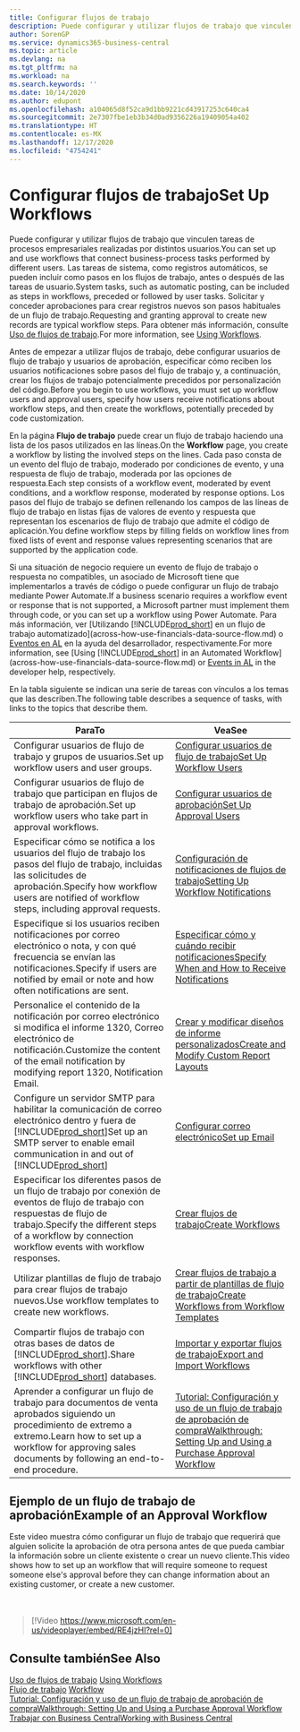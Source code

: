 ```yaml
---
title: Configurar flujos de trabajo
description: Puede configurar y utilizar flujos de trabajo que vinculen tareas de procesos empresariales realizadas por distintos usuarios. Conozca los diferentes pasos que debe seguir.
author: SorenGP
ms.service: dynamics365-business-central
ms.topic: article
ms.devlang: na
ms.tgt_pltfrm: na
ms.workload: na
ms.search.keywords: ''
ms.date: 10/14/2020
ms.author: edupont
ms.openlocfilehash: a104065d8f52ca9d1bb9221cd43917253c640ca4
ms.sourcegitcommit: 2e7307fbe1eb3b34d0ad9356226a19409054a402
ms.translationtype: HT
ms.contentlocale: es-MX
ms.lasthandoff: 12/17/2020
ms.locfileid: "4754241"
---
```

# <a name="set-up-workflows"></a><span data-ttu-id="ae434-104">Configurar flujos de trabajo</span><span class="sxs-lookup"><span data-stu-id="ae434-104">Set Up Workflows</span></span>

<span data-ttu-id="ae434-105">Puede configurar y utilizar flujos de trabajo que vinculen tareas de procesos empresariales realizadas por distintos usuarios.</span><span class="sxs-lookup"><span data-stu-id="ae434-105">You can set up and use workflows that connect business-process tasks performed by different users.</span></span> <span data-ttu-id="ae434-106">Las tareas de sistema, como registros automáticos, se pueden incluir como pasos en los flujos de trabajo, antes o después de las tareas de usuario.</span><span class="sxs-lookup"><span data-stu-id="ae434-106">System tasks, such as automatic posting, can be included as steps in workflows, preceded or followed by user tasks.</span></span> <span data-ttu-id="ae434-107">Solicitar y conceder aprobaciones para crear registros nuevos son pasos habituales de un flujo de trabajo.</span><span class="sxs-lookup"><span data-stu-id="ae434-107">Requesting and granting approval to create new records are typical workflow steps.</span></span> <span data-ttu-id="ae434-108">Para obtener más información, consulte [Uso de flujos de trabajo](across-use-workflows.md).</span><span class="sxs-lookup"><span data-stu-id="ae434-108">For more information, see [Using Workflows](across-use-workflows.md).</span></span>  

 <span data-ttu-id="ae434-109">Antes de empezar a utilizar flujos de trabajo, debe configurar usuarios de flujo de trabajo y usuarios de aprobación, especificar cómo reciben los usuarios notificaciones sobre pasos del flujo de trabajo y, a continuación, crear los flujos de trabajo potencialmente precedidos por personalización del código.</span><span class="sxs-lookup"><span data-stu-id="ae434-109">Before you begin to use workflows, you must set up workflow users and approval users, specify how users receive notifications about workflow steps, and then create the workflows, potentially preceded by code customization.</span></span>  

 <span data-ttu-id="ae434-110">En la página **Flujo de trabajo** puede crear un flujo de trabajo haciendo una lista de los pasos utilizados en las líneas.</span><span class="sxs-lookup"><span data-stu-id="ae434-110">On the **Workflow** page, you create a workflow by listing the involved steps on the lines.</span></span> <span data-ttu-id="ae434-111">Cada paso consta de un evento del flujo de trabajo, moderado por condiciones de evento, y una respuesta de flujo de trabajo, moderada por las opciones de respuesta.</span><span class="sxs-lookup"><span data-stu-id="ae434-111">Each step consists of a workflow event, moderated by event conditions, and a workflow response, moderated by response options.</span></span> <span data-ttu-id="ae434-112">Los pasos del flujo de trabajo se definen rellenando los campos de las líneas de flujo de trabajo en listas fijas de valores de evento y respuesta que representan los escenarios de flujo de trabajo que admite el código de aplicación.</span><span class="sxs-lookup"><span data-stu-id="ae434-112">You define workflow steps by filling fields on workflow lines from fixed lists of event and response values representing scenarios that are supported by the application code.</span></span>  

 <span data-ttu-id="ae434-113">Si una situación de negocio requiere un evento de flujo de trabajo o respuesta no compatibles, un asociado de Microsoft tiene que implementarlos a través de código o puede configurar un flujo de trabajo mediante Power Automate.</span><span class="sxs-lookup"><span data-stu-id="ae434-113">If a business scenario requires a workflow event or response that is not supported, a Microsoft partner must implement them through code, or you can set up a workflow using Power Automate.</span></span> <span data-ttu-id="ae434-114">Para más información, ver [Utilizando [!INCLUDE[prod_short](includes/prod_short.md)] en un flujo de trabajo automatizado](across-how-use-financials-data-source-flow.md) o [Eventos en AL](/dynamics365/business-central/dev-itpro/developer/devenv-events-in-al) en la ayuda del desarrollador, respectivamente.</span><span class="sxs-lookup"><span data-stu-id="ae434-114">For more information, see [Using [!INCLUDE[prod_short](includes/prod_short.md)] in an Automated Workflow](across-how-use-financials-data-source-flow.md) or [Events in AL](/dynamics365/business-central/dev-itpro/developer/devenv-events-in-al) in the developer help, respectively.</span></span>

 <span data-ttu-id="ae434-115">En la tabla siguiente se indican una serie de tareas con vínculos a los temas que las describen.</span><span class="sxs-lookup"><span data-stu-id="ae434-115">The following table describes a sequence of tasks, with links to the topics that describe them.</span></span>  

|<span data-ttu-id="ae434-116">**Para**</span><span class="sxs-lookup"><span data-stu-id="ae434-116">**To**</span></span>|<span data-ttu-id="ae434-117">**Vea**</span><span class="sxs-lookup"><span data-stu-id="ae434-117">**See**</span></span>|  
|------------|-------------|  
|<span data-ttu-id="ae434-118">Configurar usuarios de flujo de trabajo y grupos de usuarios.</span><span class="sxs-lookup"><span data-stu-id="ae434-118">Set up workflow users and user groups.</span></span>|[<span data-ttu-id="ae434-119">Configurar usuarios de flujo de trabajo</span><span class="sxs-lookup"><span data-stu-id="ae434-119">Set Up Workflow Users</span></span>](across-how-to-set-up-workflow-users.md)|  
|<span data-ttu-id="ae434-120">Configurar usuarios de flujo de trabajo que participan en flujos de trabajo de aprobación.</span><span class="sxs-lookup"><span data-stu-id="ae434-120">Set up workflow users who take part in approval workflows.</span></span>|[<span data-ttu-id="ae434-121">Configurar usuarios de aprobación</span><span class="sxs-lookup"><span data-stu-id="ae434-121">Set Up Approval Users</span></span>](across-how-to-set-up-approval-users.md)|  
|<span data-ttu-id="ae434-122">Especificar cómo se notifica a los usuarios del flujo de trabajo los pasos del flujo de trabajo, incluidas las solicitudes de aprobación.</span><span class="sxs-lookup"><span data-stu-id="ae434-122">Specify how workflow users are notified of workflow steps, including approval requests.</span></span>|[<span data-ttu-id="ae434-123">Configuración de notificaciones de flujos de trabajo</span><span class="sxs-lookup"><span data-stu-id="ae434-123">Setting Up Workflow Notifications</span></span>](across-setting-up-workflow-notifications.md)|  
|<span data-ttu-id="ae434-124">Especifique si los usuarios reciben notificaciones por correo electrónico o nota, y con qué frecuencia se envían las notificaciones.</span><span class="sxs-lookup"><span data-stu-id="ae434-124">Specify if users are notified by email or note and how often notifications are sent.</span></span>|[<span data-ttu-id="ae434-125">Especificar cómo y cuándo recibir notificaciones</span><span class="sxs-lookup"><span data-stu-id="ae434-125">Specify When and How to Receive Notifications</span></span>](across-how-to-specify-when-and-how-to-receive-notifications.md)|  
|<span data-ttu-id="ae434-126">Personalice el contenido de la notificación por correo electrónico si modifica el informe 1320, Correo electrónico de notificación.</span><span class="sxs-lookup"><span data-stu-id="ae434-126">Customize the content of the email notification by modifying report 1320, Notification Email.</span></span>|[<span data-ttu-id="ae434-127">Crear y modificar diseños de informe personalizados</span><span class="sxs-lookup"><span data-stu-id="ae434-127">Create and Modify Custom Report Layouts</span></span>](ui-how-create-custom-report-layout.md)|  
|<span data-ttu-id="ae434-128">Configure un servidor SMTP para habilitar la comunicación de correo electrónico dentro y fuera de [!INCLUDE[prod_short](includes/prod_short.md)]</span><span class="sxs-lookup"><span data-stu-id="ae434-128">Set up an SMTP server to enable email communication in and out of [!INCLUDE[prod_short](includes/prod_short.md)]</span></span>|[<span data-ttu-id="ae434-129">Configurar correo electrónico</span><span class="sxs-lookup"><span data-stu-id="ae434-129">Set up Email</span></span>](admin-how-setup-email.md)|
|<span data-ttu-id="ae434-130">Especificar los diferentes pasos de un flujo de trabajo por conexión de eventos de flujo de trabajo con respuestas de flujo de trabajo.</span><span class="sxs-lookup"><span data-stu-id="ae434-130">Specify the different steps of a workflow by connection workflow events with workflow responses.</span></span>|[<span data-ttu-id="ae434-131">Crear flujos de trabajo</span><span class="sxs-lookup"><span data-stu-id="ae434-131">Create Workflows</span></span>](across-how-to-create-workflows.md)|  
|<span data-ttu-id="ae434-132">Utilizar plantillas de flujo de trabajo para crear flujos de trabajo nuevos.</span><span class="sxs-lookup"><span data-stu-id="ae434-132">Use workflow templates to create new workflows.</span></span>|[<span data-ttu-id="ae434-133">Crear flujos de trabajo a partir de plantillas de flujo de trabajo</span><span class="sxs-lookup"><span data-stu-id="ae434-133">Create Workflows from Workflow Templates</span></span>](across-how-to-create-workflows-from-workflow-templates.md)|  
|<span data-ttu-id="ae434-134">Compartir flujos de trabajo con otras bases de datos de [!INCLUDE[prod_short](includes/prod_short.md)].</span><span class="sxs-lookup"><span data-stu-id="ae434-134">Share workflows with other [!INCLUDE[prod_short](includes/prod_short.md)] databases.</span></span>|[<span data-ttu-id="ae434-135">Importar y exportar flujos de trabajo</span><span class="sxs-lookup"><span data-stu-id="ae434-135">Export and Import Workflows</span></span>](across-how-to-export-and-import-workflows.md)|  
|<span data-ttu-id="ae434-136">Aprender a configurar un flujo de trabajo para documentos de venta aprobados siguiendo un procedimiento de extremo a extremo.</span><span class="sxs-lookup"><span data-stu-id="ae434-136">Learn how to set up a workflow for approving sales documents by following an end-to-end procedure.</span></span>|[<span data-ttu-id="ae434-137">Tutorial: Configuración y uso de un flujo de trabajo de aprobación de compra</span><span class="sxs-lookup"><span data-stu-id="ae434-137">Walkthrough: Setting Up and Using a Purchase Approval Workflow</span></span>](walkthrough-setting-up-and-using-a-purchase-approval-workflow.md)|  

## <a name="example-of-an-approval-workflow"></a><span data-ttu-id="ae434-138">Ejemplo de un flujo de trabajo de aprobación</span><span class="sxs-lookup"><span data-stu-id="ae434-138">Example of an Approval Workflow</span></span>
<span data-ttu-id="ae434-139">Este video muestra cómo configurar un flujo de trabajo que requerirá que alguien solicite la aprobación de otra persona antes de que pueda cambiar la información sobre un cliente existente o crear un nuevo cliente.</span><span class="sxs-lookup"><span data-stu-id="ae434-139">This video shows how to set up an workflow that will require someone to request someone else's approval before they can change information about an existing customer, or create a new customer.</span></span>  
<br><br>  

> [!Video https://www.microsoft.com/en-us/videoplayer/embed/RE4jzHI?rel=0]

## <a name="see-also"></a><span data-ttu-id="ae434-140">Consulte también</span><span class="sxs-lookup"><span data-stu-id="ae434-140">See Also</span></span>  
 <span data-ttu-id="ae434-141">[Uso de flujos de trabajo](across-use-workflows.md) </span><span class="sxs-lookup"><span data-stu-id="ae434-141">[Using Workflows](across-use-workflows.md) </span></span>  
 <span data-ttu-id="ae434-142">[Flujo de trabajo](across-workflow.md) </span><span class="sxs-lookup"><span data-stu-id="ae434-142">[Workflow](across-workflow.md) </span></span>  
 [<span data-ttu-id="ae434-143">Tutorial: Configuración y uso de un flujo de trabajo de aprobación de compra</span><span class="sxs-lookup"><span data-stu-id="ae434-143">Walkthrough: Setting Up and Using a Purchase Approval Workflow</span></span>](walkthrough-setting-up-and-using-a-purchase-approval-workflow.md)  
 [<span data-ttu-id="ae434-144">Trabajar con Business Central</span><span class="sxs-lookup"><span data-stu-id="ae434-144">Working with Business Central</span></span>](ui-work-product.md)
